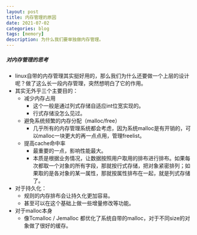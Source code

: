 ```yaml
---
layout: post
title: 内存管理的原因
date: 2021-07-02
categories: blog
tags: [memory]
description: 为什么我们要单独做内存管理。
---
```


##### 对内存管理的思考

- linux自带的内存管理其实挺好用的，那么我们为什么还要做一个上层的设计呢？做了这么长一段内存管理，突然想明白了它的作用。
- 其实无外乎三个主要目的：
  - 减少内存占用
    - 这个一般是通过列式存储自适应int位宽实现的。
    - 行式存储没怎么见过。
  - 避免系统频繁的内存分配（malloc/free）
    - 几乎所有的内存管理系统都会考虑，因为系统malloc是有开销的，可以malloc一块更大的再一点点用，管理freelist。
  - 提高cache命中率
    - 最重要的一点，影响性能最大。
    - 本质是根据业务情况，让数据按照用户取用的排布进行排布。如果每次都取一个对象的所有字段，那就按行式存储，把对象紧密排列；如果取的是各对象的某一属性，那就按属性排布在一起，就是列式存储了。
- 对于持久化：
  - 规则的内存排布会让持久化更加容易。
  - 甚至可以在这个基础上做一些增量修改等功能。
- 对于malloc本身
  - 像Tcmalloc / Jemalloc 都优化了系统自带的malloc，对于不同size的对象做了很好的缓存。
